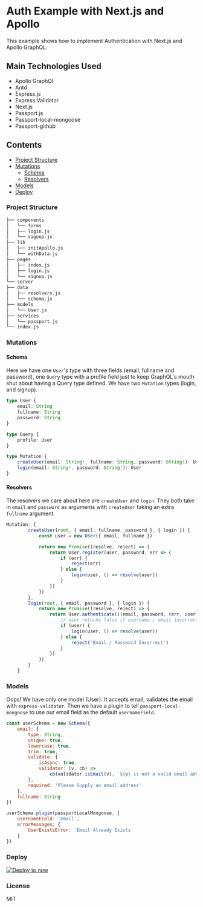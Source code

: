 # Auth Example with Next.js and Apollo

This example shows how to implement Authentication with Next.js and Apollo GraphQL.

## Main Technologies Used

* Apollo GraphQl
* Antd
* Express.js
* Express Validator
* Next.js
* Passport.js
* Passport-local-mongoose
* Passport-github

## Contents

* [Project Structure](#project-structure)
* [Mutations](#mutations)
  * [Schema](#schema)
  * [Resolvers](#resolvers)
* [Models](#models)
* [Deploy](#deploy)

### Project Structure

```md
├── components
│   └── forms
│   ├── login.js
│   └── signup.js
├── lib
│   ├── initApollo.js
│   └── withData.js
├── pages
│   ├── index.js
│   ├── login.js
│   └── signup.js
└── server
├── data
│   ├── resolvers.js
│   └── schema.js
├── models
│   └── User.js
├── services
│   └── passport.js
└── index.js
```

### Mutations

#### Schema

Here we have one `User`'s type with three fields (email, fullname and password), one `Query` type with a profile field just to keep GraphQL's mouth shut about having a Query type defined. We have two `Mutation` types (login, and signup).

```ts
type User {
	email: String
	fullname: String
	password: String
}

type Query {
	profile: User
}

type Mutation {
	createUser(email: String!, fullname: String, password: String!): User
	login(email: String!, password: String!): User
}
```

#### Resolvers

The resolvers we care about here are `createUser` and `login`. They both take in `email` and `password` as arguments with `createUser` taking an extra `fullname` argument.

```js
Mutation: {
		createUser(root, { email, fullname, password }, { login }) {
			const user = new User({ email, fullname })

			return new Promise((resolve, reject) => {
				return User.register(user, password, err => {
					if (err) {
						reject(err)
					} else {
						login(user, () => resolve(user))
					}
				})
			})
		},
		login(root, { email, password }, { login }) {
			return new Promise((resolve, reject) => {
				return User.authenticate()(email, password, (err, user) => {
					// user returns false if username / email incorrect
					if (user) {
						login(user, () => resolve(user))
					} else {
						reject('Email / Password Incorrect')
					}
				})
			})
		}
	}
```

### Models

Oops! We have only one model (User). It accepts email, validates the email with `express-validator`. Then we have a plugin to tell `passport-local-mongoose` to use our email field as the default `usernameField`.

```js
const userSchema = new Schema({
	email: {
		type: String,
		unique: true,
		lowercase: true,
		trim: true,
		validate: {
			isAsync: true,
			validator: (v, cb) =>
				cb(validator.isEmail(v), `${v} is not a valid email address`)
		},
		required: 'Please Supply an email address'
	},
	fullname: String
})

userSchema.plugin(passportLocalMongoose, {
	usernameField: 'email',
	errorMessages: {
		UserExistsError: 'Email Already Exists'
	}
})
```

### Deploy

[![Deploy to now](https://deploy.now.sh/static/button.svg)](https://deploy.now.sh/?repo=https://github.com/DanielRSnell/nextjs-antd-auth-boilerplate)

### License

MIT
